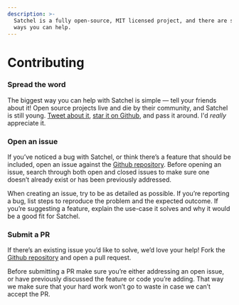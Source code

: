 ```yaml
---
description: >-
  Satchel is a fully open-source, MIT licensed project, and there are several
  ways you can help.
---
```


# Contributing

### Spread the word

The biggest way you can help with Satchel is simple — tell your friends about it! Open source projects live and die by their community, and Satchel is still young. [Tweet about it](https://twitter.com/intent/tweet?url=https%3A%2F%2Fsatchel.style&text=Satchel%2C%20CSS-in-JS%20superpowers), [star it on Github](https://github.com/peppercornstudio/satchel/stargazers), and pass it around. I'd _really_ appreciate it. 

### Open an issue

If you’ve noticed a bug with Satchel, or think there’s a feature that should be included, open an issue against the [Github repository](https://github.com/peppercornstudio/satchel). Before opening an issue, search through both open and closed issues to make sure one doesn’t already exist or has been previously addressed.

When creating an issue, try to be as detailed as possible. If you’re reporting a bug, list steps to reproduce the problem and the expected outcome. If you’re suggesting a feature, explain the use-case it solves and why it would be a good fit for Satchel.

### Submit a PR

If there’s an existing issue you’d like to solve, we’d love your help! Fork the [Github repository](https://github.com/peppercornstudio/satchel) and open a pull request.

Before submitting a PR make sure you’re either addressing an open issue, or have previously discussed the feature or code you’re adding. That way we make sure that your hard work won’t go to waste in case we can’t accept the PR.

